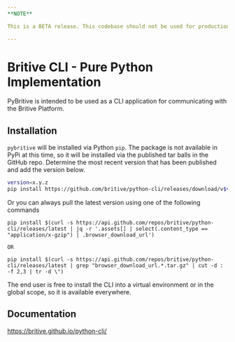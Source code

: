 ```yaml
---
**NOTE**

This is a BETA release. This codebase should not be used for production workloads.

---
```


# Britive CLI - Pure Python Implementation

PyBritive is intended to be used as a CLI application for communicating with the Britive Platform.

## Installation

`pybritive` will be installed via Python `pip`. The package is not available in PyPi at this time, so it will be 
installed via the published tar balls in the GitHub repo. Determine the most recent version that has been published
and add the version below.

~~~bash
version=x.y.z
pip install https://github.com/britive/python-cli/releases/download/v$version/pybritive-$version.tar.gz
~~~

Or you can always pull the latest version using one of the following commands

~~~
pip install $(curl -s https://api.github.com/repos/britive/python-cli/releases/latest | jq -r '.assets[] | select(.content_type == "application/x-gzip") | .browser_download_url')

OR

pip install $(curl -s https://api.github.com/repos/britive/python-cli/releases/latest | grep "browser_download_url.*.tar.gz" | cut -d : -f 2,3 | tr -d \")
~~~

The end user is free to install the CLI into a virtual environment or in the global scope, so it is available
everywhere.


## Documentation

https://britive.github.io/python-cli/


